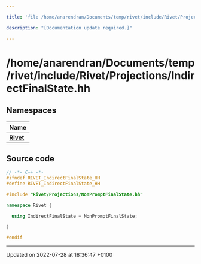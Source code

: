 ```yaml
---

title: 'file /home/anarendran/Documents/temp/rivet/include/Rivet/Projections/IndirectFinalState.hh'

description: "[Documentation update required.]"

---
```


# /home/anarendran/Documents/temp/rivet/include/Rivet/Projections/IndirectFinalState.hh



## Namespaces

| Name           |
| -------------- |
| **[Rivet](/documentation/code/namespaces/namespacerivet/)**  |




## Source code

```cpp
// -*- C++ -*-
#ifndef RIVET_IndirectFinalState_HH
#define RIVET_IndirectFinalState_HH

#include "Rivet/Projections/NonPromptFinalState.hh"

namespace Rivet {

  using IndirectFinalState = NonPromptFinalState;

}

#endif
```


-------------------------------

Updated on 2022-07-28 at 18:36:47 +0100
